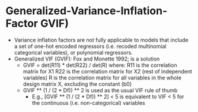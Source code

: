 # Generalized-Variance-Inflation-Factor GVIF)
- Variance inflation factors are not fully applicable to models that include a set of one-hot encoded regressors (i.e. recoded multinomial categorical variables), or polynomial regressors.
- Generalized VIF (GVIF): Fox and Monette 1992; is a solution
    - GVIF = det(R11) * det(R22) / det(R)
        where:
            R11 is the correlation matrix for X1
            R22 is the correlation matrix for X2 (rest of independent variables)
            R   is the correlation matrix for all variables in the whole design matrix X, excluding the constant (b0)
    - GVIF ** (1 / (2 * Df)) ** 2 is used as the usual VIF rule of thumb
        - E.g., [GVIF ** (1 / (2 * Df)) ** 2] < 5 is equivalent to VIF < 5 for the continuous (i.e. non-categorical) variables
